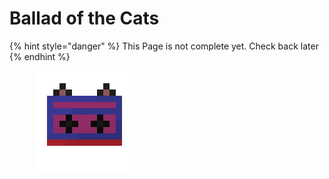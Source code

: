 # Ballad of the Cats

{% hint style="danger" %}
This Page is not complete yet. Check back later
{% endhint %}

<figure><img src="https://github.com/ItsMePok/PFE/blob/wikiAssets/cassette/cassette_balladofthecats.png?raw=true" alt=""><figcaption></figcaption></figure>
